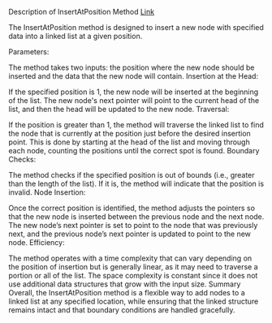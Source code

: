 ﻿Description of InsertAtPosition Method
[Link]()

The InsertAtPosition method is designed to insert a new node with specified data into a linked list at a given position.

Parameters:

The method takes two inputs: the position where the new node should be inserted and the data that the new node will contain.
Insertion at the Head:

If the specified position is 1, the new node will be inserted at the beginning of the list. The new node's next pointer will point to the current head of the list, and then the head will be updated to the new node.
Traversal:

If the position is greater than 1, the method will traverse the linked list to find the node that is currently at the position just before the desired insertion point. This is done by starting at the head of the list and moving through each node, counting the positions until the correct spot is found.
Boundary Checks:

The method checks if the specified position is out of bounds (i.e., greater than the length of the list). If it is, the method will indicate that the position is invalid.
Node Insertion:

Once the correct position is identified, the method adjusts the pointers so that the new node is inserted between the previous node and the next node. The new node’s next pointer is set to point to the node that was previously next, and the previous node’s next pointer is updated to point to the new node.
Efficiency:

The method operates with a time complexity that can vary depending on the position of insertion but is generally linear, as it may need to traverse a portion or all of the list. The space complexity is constant since it does not use additional data structures that grow with the input size.
Summary
Overall, the InsertAtPosition method is a flexible way to add nodes to a linked list at any specified location, while ensuring that the linked structure remains intact and that boundary conditions are handled gracefully.